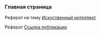 ### Главная страница
Реферат на тему [Искуственный интеллект](https://github.com/ViktorMorgunov/ViktorMorgunov.github.io)

Реферат [Ссылка публикации](https://github.com/ViktorMorgunov/ViktorMorgunov.github.io/blob/main/%D0%A0%D0%B5%D1%84%D0%B5%D1%80%D0%B0%D1%82%20%D0%9C%D0%BE%D1%80%D0%B3%D1%83%D0%BD%D0%BE%D0%B2%20%D0%92.%20%D0%90.%20%D0%93%D1%80%D1%83%D0%BF%D0%BF%D0%B0%20%D0%9C4%D0%92-301%D0%91-18.docx)  
